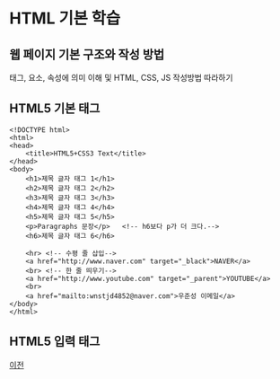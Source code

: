 # HTML 기본 학습

## 웹 페이지 기본 구조와 작성 방법
태그, 요소, 속성에 의미 이해 및 HTML, CSS, JS 작성방법 따라하기

## HTML5 기본 태그 

```
<!DOCTYPE html>
<html>
<head>
    <title>HTML5+CSS3 Text</title>
</head>
<body>
    <h1>제목 글자 태그 1</h1>
    <h2>제목 글자 태그 2</h2>
    <h3>제목 글자 태그 3</h3>
    <h4>제목 글자 태그 4</h4>
    <h5>제목 글자 태그 5</h5>
    <p>Paragraphs 문장</p>   <!-- h6보다 p가 더 크다.-->
    <h6>제목 글자 태그 6</h6>

    <hr> <!-- 수평 줄 삽입-->
    <a href="http://www.naver.com" target="_black">NAVER</a>
    <br> <!-- 한 줄 띄우기-->
    <a href="http://www.youtube.com" target="_parent">YOUTUBE</a>
    <br>
    <a href="mailto:wnstjd4852@naver.com">우준성 이메일</a>
</body>
</html>

```

## HTML5 입력 태그 

[이전](https://github.com/junseongwoo/StudyHtml)
